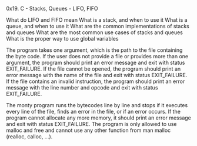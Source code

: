0x19. C - Stacks, Queues - LIFO, FIFO

What do LIFO and FIFO mean
What is a stack, and when to use it
What is a queue, and when to use it
What are the common implementations of stacks and queues
What are the most common use cases of stacks and queues
What is the proper way to use global variables

 The program takes one argument, which is the path to the file containing the byte code. If the user does not provide a file or provides more than one argument, the program should print an error message and exit with status EXIT_FAILURE. If the file cannot be opened, the program should print an error message with the name of the file and exit with status EXIT_FAILURE. If the file contains an invalid instruction, the program should print an error message with the line number and opcode and exit with status EXIT_FAILURE. 

The monty program runs the bytecodes line by line and stops if it executes every line of the file, finds an error in the file, or if an error occurs. If the program cannot allocate any more memory, it should print an error message and exit with status EXIT_FAILURE. The program is only allowed to use malloc and free and cannot use any other function from man malloc (realloc, calloc, ...). 

